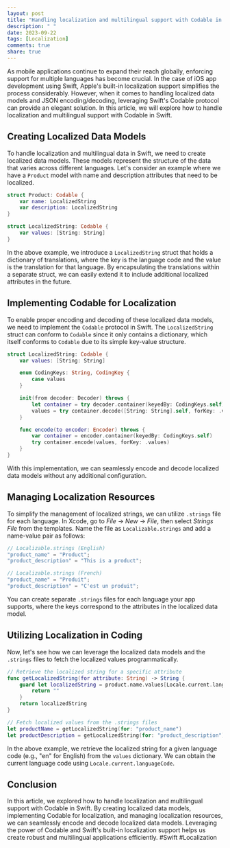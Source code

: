```yaml
---
layout: post
title: "Handling localization and multilingual support with Codable in Swift"
description: " "
date: 2023-09-22
tags: [Localization]
comments: true
share: true
---
```


As mobile applications continue to expand their reach globally, enforcing support for multiple languages has become crucial. In the case of iOS app development using Swift, Apple's built-in localization support simplifies the process considerably. However, when it comes to handling localized data models and JSON encoding/decoding, leveraging Swift's Codable protocol can provide an elegant solution. In this article, we will explore how to handle localization and multilingual support with Codable in Swift.

## Creating Localized Data Models

To handle localization and multilingual data in Swift, we need to create localized data models. These models represent the structure of the data that varies across different languages. Let's consider an example where we have a `Product` model with name and description attributes that need to be localized.

```swift
struct Product: Codable {
    var name: LocalizedString
    var description: LocalizedString
}

struct LocalizedString: Codable {
    var values: [String: String]
}
```

In the above example, we introduce a `LocalizedString` struct that holds a dictionary of translations, where the key is the language code and the value is the translation for that language. By encapsulating the translations within a separate struct, we can easily extend it to include additional localized attributes in the future.

## Implementing Codable for Localization

To enable proper encoding and decoding of these localized data models, we need to implement the `Codable` protocol in Swift. The `LocalizedString` struct can conform to `Codable` since it only contains a dictionary, which itself conforms to `Codable` due to its simple key-value structure.

```swift
struct LocalizedString: Codable {
    var values: [String: String]

    enum CodingKeys: String, CodingKey {
        case values
    }

    init(from decoder: Decoder) throws {
        let container = try decoder.container(keyedBy: CodingKeys.self)
        values = try container.decode([String: String].self, forKey: .values)
    }

    func encode(to encoder: Encoder) throws {
        var container = encoder.container(keyedBy: CodingKeys.self)
        try container.encode(values, forKey: .values)
    }
}
```

With this implementation, we can seamlessly encode and decode localized data models without any additional configuration.

## Managing Localization Resources

To simplify the management of localized strings, we can utilize `.strings` file for each language. In Xcode, go to *File* -> *New* -> *File*, then select *Strings File* from the templates. Name the file as `Localizable.strings` and add a name-value pair as follows:

```swift
// Localizable.strings (English)
"product_name" = "Product";
"product_description" = "This is a product";
```

```swift
// Localizable.strings (French)
"product_name" = "Produit";
"product_description" = "C'est un produit";
```

You can create separate `.strings` files for each language your app supports, where the keys correspond to the attributes in the localized data model.

## Utilizing Localization in Coding

Now, let's see how we can leverage the localized data models and the `.strings` files to fetch the localized values programmatically.

```swift
// Retrieve the localized string for a specific attribute
func getLocalizedString(for attribute: String) -> String {
    guard let localizedString = product.name.values[Locale.current.languageCode ?? ""] else {
        return ""
    }
    return localizedString
}

// Fetch localized values from the .strings files
let productName = getLocalizedString(for: "product_name")
let productDescription = getLocalizedString(for: "product_description")
```

In the above example, we retrieve the localized string for a given language code (e.g., "en" for English) from the `values` dictionary. We can obtain the current language code using `Locale.current.languageCode`.

## Conclusion

In this article, we explored how to handle localization and multilingual support with Codable in Swift. By creating localized data models, implementing Codable for localization, and managing localization resources, we can seamlessly encode and decode localized data models. Leveraging the power of Codable and Swift's built-in localization support helps us create robust and multilingual applications efficiently. #Swift #Localization